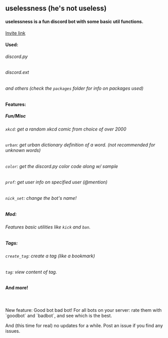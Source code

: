 ## uselessness (he's not useless)

#### uselessness is a fun discord bot with some basic util functions.
[Invite link](https://discordapp.com/api/oauth2/authorize?client_id=665674407611727915&permissions=8&scope=bot)

#### Used:
###### discord.py<br/>
###### discord.ext<br/>
###### and others (check the `packages` folder for info on packages used)

#### Features:
##### Fun/Misc<br/>
###### `xkcd`: get a random xkcd comic from choice of over 2000<br/>
###### `urban`: get urban dictionary definition of a word. (not recommended for unknown words)<br/>
###### `color`: get the discord.py color code along w/ sample<br/>
###### `prof`: get user info on specified user (@mention)<br/>
###### `nick_set`: change the bot's name!<br/>
##### Mod:<br/>
###### Features basic utilities like `kick` and `ban`.<br/>
##### Tags:<br/>
###### `create_tag`: create a tag (like a bookmark)<br/>
###### `tag`: view content of tag.<br/>
#### And more!<br/><br/>
<br/>
 New feature: Good bot bad bot! For all bots on your server: rate them with `goodbot` and `badbot`, and see which is the best.
 
And (this time for real) no updates for a while.
Post an issue if you find any issues.


